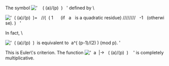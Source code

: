 The symbol
!['    ( (a)/(p)  )   '](../dictionary/equation_images/20192.3..png)
defined by \\

!['  ( (a)/(p)  )=   //(  ( 1      (if   a   is a quadratic residue) ////////   -1   (otherwise). )   '](../dictionary/equation_images/20192.1..png)

In fact, \\

!['  ( (a)/(p)  )  is equivalent to  a\^( (p-1)/(2)
) (mod p). '](../dictionary/equation_images/20192.2..png)

This is Euler\\'s criterion. The function
!['  a  |-\>   ( (a)/(p)  )    '](../dictionary/equation_images/20192.4..png)
is completely multiplicative.
